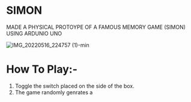# SIMON
MADE A PHYSICAL PROTOYPE OF A FAMOUS MEMORY GAME (SIMON) USING ARDUNIO UNO 

![IMG_20220516_224757 (1)-min](https://user-images.githubusercontent.com/88653523/173791658-b55c759e-4988-4ab6-b205-bbfaef907d2c.jpg)

# How To Play:-
1. Toggle the switch placed on the side of the box.
2. The game randomly genrates a 

